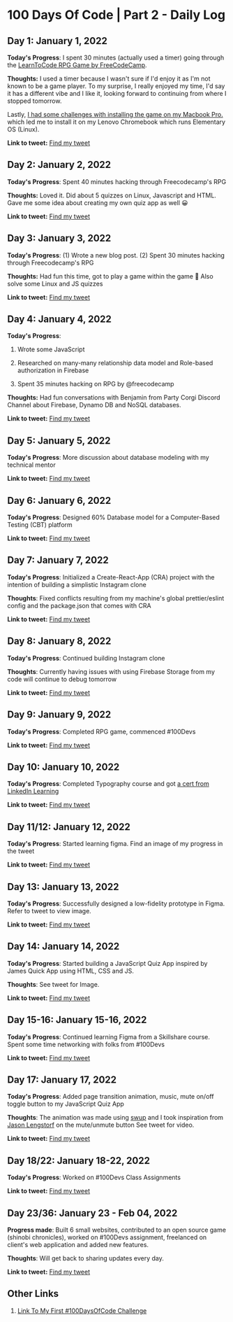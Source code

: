 # 100 Days Of Code | Part 2 - Daily Log

## Day 1: January 1, 2022

**Today's Progress**: I spent 30 minutes (actually used a timer) going through the [LearnToCode RPG Game by FreeCodeCamp](https://www.freecodecamp.org/news/2022-become-a-dev-new-years-resolution-challenge/).

**Thoughts:** I used a timer because I wasn't sure if I'd enjoy it as I'm not known to be a game player. To my surprise, I really enjoyed my time, I'd say it has a different vibe and I like it, looking forward to continuing from where I stopped tomorrow.

Lastly, [I had some challenges with installing the game on my Macbook Pro.](https://itch.io/profile/godswillumukoro) which led me to install it on my Lenovo Chromebook which runs Elementary OS (Linux).

**Link to tweet:** [Find my tweet](https://twitter.com/umuks_/status/1477339697806516229?s=20)



## Day 2: January 2, 2022

**Today's Progress**: Spent 40 minutes hacking through Freecodecamp's RPG

**Thoughts:** Loved it. Did about 5 quizzes on Linux, Javascript and HTML. Gave me some idea about creating my own quiz app as well 😀

**Link to tweet:** [Find my tweet](https://twitter.com/umuks_/status/1477723807062364164?s=20)



## Day 3: January 3, 2022

**Today's Progress**: (1) Wrote a new blog post. (2) Spent 30 minutes hacking through Freecodecamp's RPG

**Thoughts:** Had fun this time, got to play a game within the game 🤯 Also solve some Linux and JS quizzes

**Link to tweet:** [Find my tweet](https://twitter.com/umuks_/status/1478119219392884737?s=20)



## Day 4: January 4, 2022

**Today's Progress**:

1. Wrote some JavaScript

2. Researched on many-many relationship data model and Role-based authorization in Firebase

3. Spent 35 minutes hacking on RPG by @freecodecamp

**Thoughts:** Had fun conversations with Benjamin from Party Corgi Discord Channel about Firebase, Dynamo DB and NoSQL databases.

**Link to tweet:** [Find my tweet](https://twitter.com/umuks_/status/1478494076127354884?s=20)



## Day 5: January 5, 2022

**Today's Progress**: More discussion about database modeling with my technical mentor

**Link to tweet:** [Find my tweet](https://twitter.com/umuks_/status/1478957284923527168?s=20)



## Day 6: January 6, 2022

**Today's Progress**: Designed 60% Database model for a Computer-Based Testing (CBT) platform

**Link to tweet:** [Find my tweet](https://twitter.com/umuks_/status/1479516548536623106?s=20)



## Day 7: January 7, 2022

**Today's Progress**: Initialized a Create-React-App (CRA) project with the intention of building a simplistic Instagram clone

**Thoughts**: Fixed conflicts resulting from my machine's global prettier/eslint config and the package.json that comes with CRA

**Link to tweet:** [Find my tweet](https://twitter.com/umuks_/status/1479755565492490241?s=20)




## Day 8: January 8, 2022

**Today's Progress**: Continued building Instagram clone

**Thoughts**: Currently having issues with using Firebase Storage from my code will continue to debug tomorrow

**Link to tweet:** [Find my tweet](https://twitter.com/umuks_/status/1479953915772813323?s=20)



## Day 9: January 9, 2022

**Today's Progress**: Completed RPG game, commenced #100Devs

**Link to tweet:** [Find my tweet](https://twitter.com/umuks_/status/1480471836160929793?s=20)




## Day 10: January 10, 2022

**Today's Progress**: Completed Typography course and got [a cert from LinkedIn Learning](https://www.linkedin.com/learning/certificates/df28fb77f97855cccb90e2cbe3b91731b4d2f8ff98223719579c0d5a023a6fb9?trk=share_certificate)

**Link to tweet:** [Find my tweet](https://twitter.com/umuks_/status/1480902076502884352?s=20)




## Day 11/12: January 12, 2022

**Today's Progress**: Started learning figma. Find an image of my progress in the tweet

**Link to tweet:** [Find my tweet](https://twitter.com/umuks_/status/1481413366375714824?s=20)




## Day 13: January 13, 2022

**Today's Progress**: Successfully designed a low-fidelity prototype in Figma. Refer to tweet to view image.

**Link to tweet:** [Find my tweet](https://twitter.com/umuks_/status/1481726150422454275?s=20)




## Day 14: January 14, 2022

**Today's Progress**: Started building a JavaScript Quiz App inspired by James Quick App using HTML, CSS and JS.

**Thoughts**: See tweet for Image.

**Link to tweet:** [Find my tweet](https://twitter.com/umuks_/status/1482118420015599616?s=20)





## Day 15-16: January 15-16, 2022

**Today's Progress**: Continued learning Figma from a Skillshare course. Spent some time networking with folks from #100Devs

**Link to tweet:** [Find my tweet](https://twitter.com/umuks_/status/1482977865029373956?s=20)





## Day 17: January 17, 2022

**Today's Progress**: Added page transition animation, music, mute on/off toggle button to my JavaScript Quiz App

**Thoughts**: The animation was made using [swup](https://github.com/swup/swup) and I took inspiration from [Jason Lengstorf](https://github.com/jlengstorf) on the mute/unmute button See tweet for video.

**Link to tweet:** [Find my tweet](https://twitter.com/umuks_/status/1483178589017329666?s=20)





## Day 18/22: January 18-22, 2022

**Today's Progress**: Worked on #100Devs Class Assignments

**Link to tweet:** [Find my tweet](https://twitter.com/umuks_/status/1485194954456678403?s=20)





## Day 23/36: January 23 - Feb 04, 2022

**Progress made**: Built 6 small websites, contributed to an open source game (shinobi chronicles), worked on #100Devs assignment, freelanced on client's web application and added new features.

**Thoughts**: Will get back to sharing updates every day.

**Link to tweet:** [Find my tweet]()



## Other Links

1. [Link To My First #100DaysOfCode Challenge](https://github.com/godswillumukoro/100DaysOfCode)
